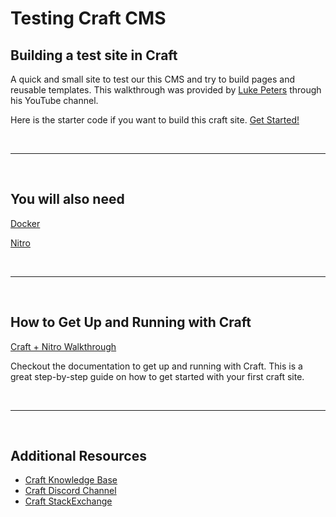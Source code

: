 # Testing Craft CMS

## Building a test site in Craft

A quick and small site to test our this CMS and try to build pages and reusable templates. This walkthrough was provided by [Luke Peters](https://www.youtube.com/channel/UC6Oowe4rpbQXo6AmRHmDMYg
) through his YouTube channel. 

Here is the starter code if you want to build this craft site. [Get Started!](https://github.com/LukePeters/motoventure-templates)

<br> 

____

<br>

## You will also need

[Docker](https://www.docker.com/)

[Nitro](https://getnitro.sh/)

<br> 

____

<br>

## How to Get Up and Running with Craft

[Craft + Nitro Walkthrough](https://craftcms.com/docs/nitro/2.x/)

Checkout the documentation to get up and running with Craft. This is a great step-by-step guide on how to get started with  your first craft site. 

<br> 

____

<br>

## Additional Resources

* [Craft Knowledge Base](https://craftcms.com/knowledge-base)
* [Craft Discord Channel](https://discord.com/invite/uuDFCTX)
* [Craft StackExchange](https://craftcms.stackexchange.com/)
